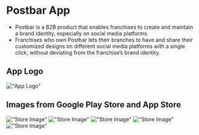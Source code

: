 # Postbar App

- Postbar is a B2B product that enables franchises to create and maintain a brand identity, especially on social media platforms.
- Franchises who own Postbar lets their branches to have and share their customized designs on different social media
platforms with a single click, without deviating from the franchise’s brand identity.


## App Logo

!["App Logo"](https://github.com/anilanlar/postbar/blob/master/assets/launcher/icon_gif.gif)

## Images from Google Play Store and App Store

!["Store Image"](https://github.com/anilanlar/postbar/blob/master/assets/pg1.jpg)
!["Store Image"](https://github.com/anilanlar/postbar/blob/master/assets/pg2.jpg)
!["Store Image"](https://github.com/anilanlar/postbar/blob/master/assets/pg3.jpg)
!["Store Image"](https://github.com/anilanlar/postbar/blob/master/assets/pg4.jpg)
!["Store Image"](https://github.com/anilanlar/postbar/blob/master/assets/pg5.jpg)
